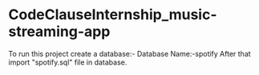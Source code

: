 # CodeClauseInternship_music-streaming-app
To run this project create a database:-
Database Name:-spotify
After that import "spotify.sql" file in database.
